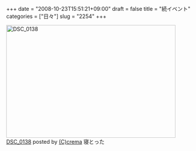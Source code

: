 +++
date = "2008-10-23T15:51:21+09:00"
draft = false
title = "続イベント"
categories = ["日々"]
slug = "2254"
+++

<a href="http://photozou.jp/photo/show/208384/14130967"><img src="http://art4.photozou.jp/pub/384/208384/photo/14130967.jpg" alt="DSC_0138" width="450" height="301" style="border:0" /></a><br /><a href="http://photozou.jp/photo/show/208384/14130967">DSC_0138</a> posted by <a href="http://photozou.jp/mypage/top/208384">(C)crema</a>
寝とった
